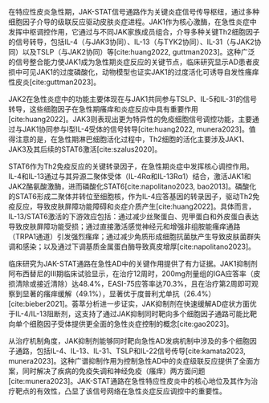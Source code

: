 在特应性皮炎急性期，JAK-STAT信号通路作为关键炎症信号传导枢纽，通过多种细胞因子介导的级联反应驱动皮肤炎症进程。JAK1作为核心激酶，在急性炎症中发挥中枢调控作用，它通过与不同JAK家族成员组合，介导多种关键Th2细胞因子的信号转导，包括IL-4（与JAK3协同）、IL-13（与TYK2协同）、IL-31（与JAK2协同）以及TSLP（与JAK2协同）等[cite:huang2022, guttman2023]。这种广泛的信号整合能力使JAK1成为急性期炎症反应的关键节点，临床研究显示AD患者皮损中可见JAK1的过度磷酸化，动物模型也证实JAK1的过度活化可诱导自发性瘙痒性皮炎[cite:guttman2023]。

JAK2在急性炎症中的功能主要体现在与JAK1共同参与TSLP、IL-5和IL-31的信号转导，这些细胞因子在急性期瘙痒和炎症反应中具有重要作用[cite:huang2022]。JAK3则表现出更为特异性的免疫细胞信号调控功能，主要通过与JAK1协同参与I型IL-4受体的信号转导[cite:huang2022, munera2023]。值得注意的是，在急性期淋巴细胞活化过程中，Th2细胞的活化主要涉及JAK1、JAK3及其后续的STAT6激活[cite:szalus2020]。

STAT6作为Th2免疫反应的关键转录因子，在急性期炎症中发挥核心调控作用。IL-4和IL-13通过与其异源二聚体受体（IL-4Rα和IL-13Rα1）结合，激活JAK1和JAK2酪氨酸激酶，进而磷酸化STAT6[cite:napolitano2023, bao2013]。磷酸化的STAT6形成二聚体并转位至细胞核，作为IL-4应答基因的转录因子，驱动Th2免疫反应，导致皮肤屏障功能障碍和炎症介质产生[cite:huang2022]。具体而言，IL-13/STAT6激活的下游效应包括：通过减少丝聚蛋白、兜甲蛋白和外皮蛋白表达导致皮肤屏障功能受损；通过直接激活感觉神经元和增强非组胺能瘙痒通路（TRPA1通道）引发强烈瘙痒；通过减少角质形成细胞抗菌肽产生导致皮肤菌群失调和感染；以及通过下调基质金属蛋白酶导致真皮增厚[cite:napolitano2023]。

临床研究为JAK-STAT通路在急性AD中的关键作用提供了有力证据。JAK1抑制剂阿布西替尼的III期临床试验显示，在治疗12周时，200mg剂量组的IGA应答率（皮损清除或接近清除）达48.4%，EASI-75应答率达70.3%，且在治疗第2周即可观察到显著的瘙痒缓解（49.1%），显著优于度普利尤单抗（26.4%）[cite:bieber2021]。荟萃分析进一步证实，JAK抑制剂在快速缓解AD症状方面优于IL-4/IL-13阻断剂，这支持了通过JAK抑制同时靶向多个细胞因子通路可能比靶向单个细胞因子受体提供更全面的急性炎症控制的概念[cite:gao2023]。

从治疗机制角度，JAK抑制剂能够同时靶向急性AD发病机制中涉及的多个细胞因子通路，包括IL-4、IL-13、IL-31、TSLP和IL-22信号传导[cite:kamata2023, munera2023]。这种广谱抑制作用为控制急性AD中的炎症级联反应提供了全面方案，同时解决了疾病的免疫失调和神经免疫（瘙痒）两方面问题[cite:munera2023]。JAK-STAT通路在急性特应性皮炎中的核心地位及其作为治疗靶点的有效性，凸显了该信号网络在急性炎症反应调控中的重要性。
